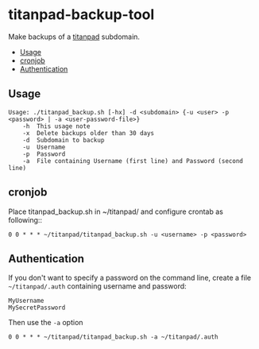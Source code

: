# titanpad-backup-tool

Make backups of a [titanpad](https://github.com/titanpad/titanpad) subdomain.

<!-- BEGIN-MARKDOWN-TOC -->
* [Usage](#usage)
* [cronjob](#cronjob)
* [Authentication](#authentication)

<!-- END-MARKDOWN-TOC -->

## Usage

```
Usage: ./titanpad_backup.sh [-hx] -d <subdomain> {-u <user> -p <password> | -a <user-password-file>}
	-h	This usage note
	-x	Delete backups older than 30 days
	-d	Subdomain to backup
	-u	Username
	-p	Password
	-a	File containing Username (first line) and Password (second line)
```

## cronjob

Place titanpad_backup.sh in ~/titanpad/ and configure crontab as following::

	0 0 * * * ~/titanpad/titanpad_backup.sh -u <username> -p <password>

## Authentication

If you don't want to specify a password on the command line, create a file `~/titanpad/.auth` containing username and password:

```
MyUsername
MySecretPassword
```

Then use the `-a` option

	0 0 * * * ~/titanpad/titanpad_backup.sh -a ~/titanpad/.auth
